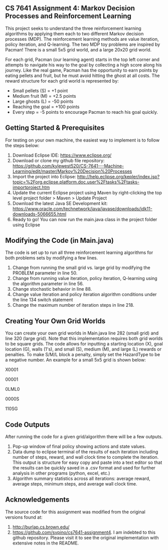 ## CS 7641 Assignment 4: Markov Decision Processes and Reinforcement Learning
This project seeks to understand the three reinforcement learning algorithms by applying them each to two different Markov decision processes (MDP). The reinforcement learning methods are value iteration, policy iteration, and Q-learning. The two MDP toy problems are inspired by Pacman! There is a small 5x5 grid world, and a large 20x20 grid world.

For each grid, Pacman (our learning agent) starts in the top left corner and attempts to navigate his way to the goal by collecting a high score along his journey. Like the real game, Pacman has the opportunity to earn points by eating pellets and fruit, but he must avoid hitting the ghost at all costs. The reward structure for each grid world is represented by:
- Small pellets (S) = +1 point
- Medium fruit (M) = +2.5 points
- Large ghosts (L) = -50 points
- Reaching the goal = +100 points
- Every step = -5 points to encourage Pacman to reach his goal quickly.

## Getting Started & Prerequisites
For testing on your own machine, the easiest way to implement is to follow the steps below:
1. Download Eclipse IDE: https://www.eclipse.org/
2. Download or clone my github file repository: https://github.com/kylewest520/CS-7641---Machine-Learning/edit/master/Markov%20Decision%20Processes
3. Import the project into Eclipse: http://help.eclipse.org/kepler/index.jsp?topic=%2Forg.eclipse.platform.doc.user%2Ftasks%2Ftasks-importproject.htm
4. Update the current Eclipse project using Maven by right-clicking the top level project folder > Maven > Update Project
5. Download the latest Java SE Development kit: https://www.oracle.com/technetwork/java/javase/downloads/jdk11-downloads-5066655.html
6. Ready to go! You can now run the main.java class in the project folder using Eclipse

## Modifying the Code (in Main.java)
The code is set up to run all three reinforcement learning algorithms for both problems sets by modifying a few lines.
1. Change from running the small grid vs. large grid by modifying the PROBLEM parameter in line 50.
2. Change from running value iteration, policy iteration, Q-learning using the algorithm parameter in line 56.
3. Change stochastic behavior in line 88.
4. Change value iteration and policy iteration algorithm conditions under the line 134 switch statement
5. Change the maximum number of iteration steps in line 218.

## Creating Your Own Grid Worlds
You can create your own grid worlds in Main.java line 282 (small grid) and line 320 (large grid). Note that this implementation requires both grid worlds to be square grids. The code allows for inputting a starting location (X), goal location (G), walls (1's), and small (S), medium (M), and large (L) rewards or penalties. To make S/M/L block a penalty, simply set the HazardType to be a negative number.
An example for a small 5x5 grid is shown below:

X0001

00001

0LML0

0000S

110SG

## Code Outputs
After running the code for a given grid/algorithm there will be a few outputs.
1. Pop-up window of final policy showing actions and state values.
2. Data dump to eclipse terminal of the results of each iteration including number of steps, reward, and wall clock time to complete the iteration. This output is structure for easy copy and paste into a text editor so that the results can be quickly saved in a .csv format and used for further analysis in other programs (python, excel, etc.)
3. Algorithm summary statistics across all iterations: average reward, average steps, minimum steps, and average wall clock time.

## Acknowledgements
The source code for this assignment was modified from the original versions found at:
1. http://burlap.cs.brown.edu/
2. https://github.com/svpino/cs7641-assignment4. I am indebted to this github repository. Please visit it to see the original implementation with extensive notes in the README.
